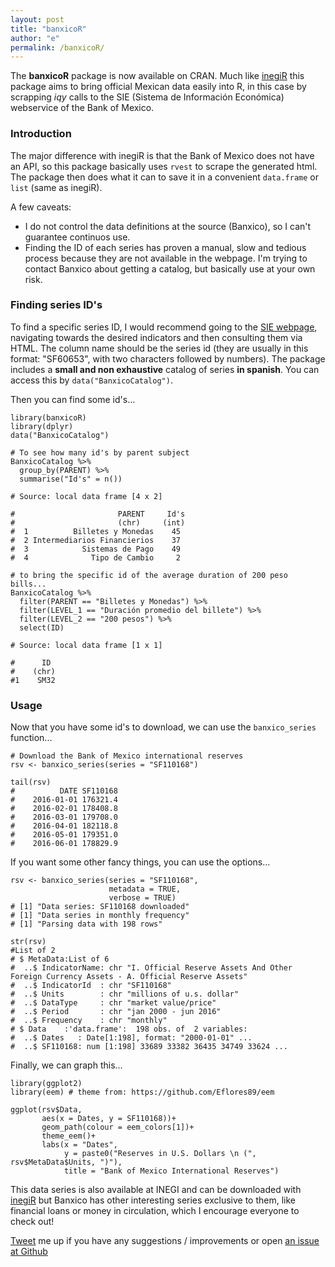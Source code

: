 ```yaml
---
layout: post
title: "banxicoR"
author: "e"
permalink: /banxicoR/
---
```



The **banxicoR** package is now available on CRAN. Much like [inegiR](https://github.com/Eflores89/inegiR) this package aims to bring official Mexican data easily into R, in this case by scrapping *iqy* calls to the SIE (Sistema de Información Económica) webservice of the Bank of Mexico. 

### Introduction 

The major difference with inegiR is that the Bank of Mexico does not have an API, so this package basically uses `rvest` to scrape the generated html. The package then does what it can to save it in a convenient `data.frame` or `list` (same as inegiR).

A few caveats:

  - I do not control the data definitions at the source (Banxico), so I can't guarantee continuos use. 
  - Finding the ID of each series has proven a manual, slow and tedious process because they are not available in the webpage. I'm trying to contact Banxico about getting a catalog, but basically use at your own risk. 


### Finding series ID's

To find a specific series ID, I would recommend going to the [SIE webpage](http://www.banxico.org.mx/SieInternet/), navigating towards the desired indicators and then consulting them via HTML. The column name should be the series id (they are usually in this format: "SF60653", with two characters followed by numbers). The package includes a **small and non exhaustive** catalog of series **in spanish**. You can access this by `data("BanxicoCatalog")`.


Then you can find some id's...

~~~~~~~
library(banxicoR)
library(dplyr)
data("BanxicoCatalog")

# To see how many id's by parent subject 
BanxicoCatalog %>% 
  group_by(PARENT) %>% 
  summarise("Id's" = n())

# Source: local data frame [4 x 2]

#                       PARENT     Id's
#                       (chr)     (int)
#  1          Billetes y Monedas    45
#  2 Intermediarios Financierios    37
#  3            Sistemas de Pago    49
#  4              Tipo de Cambio     2

# to bring the specific id of the average duration of 200 peso bills...
BanxicoCatalog %>% 
  filter(PARENT == "Billetes y Monedas") %>% 
  filter(LEVEL_1 == "Duración promedio del billete") %>% 
  filter(LEVEL_2 == "200 pesos") %>% 
  select(ID)

# Source: local data frame [1 x 1]

#      ID
#    (chr)
#1    SM32
~~~~~~~

### Usage
Now that you have some id's to download, we can use the `banxico_series` function...

~~~~~~~
# Download the Bank of Mexico international reserves
rsv <- banxico_series(series = "SF110168")

tail(rsv)
#          DATE SF110168
#    2016-01-01 176321.4
#    2016-02-01 178408.8
#    2016-03-01 179708.0
#    2016-04-01 182118.8
#    2016-05-01 179351.0
#    2016-06-01 178829.9
~~~~~~~

If you want some other fancy things, you can use the options... 

~~~~~~~
rsv <- banxico_series(series = "SF110168", 
                      metadata = TRUE, 
                      verbose = TRUE)
# [1] "Data series: SF110168 downloaded"
# [1] "Data series in monthly frequency"
# [1] "Parsing data with 198 rows"

str(rsv)
#List of 2
# $ MetaData:List of 6
#  ..$ IndicatorName: chr "I. Official Reserve Assets And Other Foreign Currency Assets - A. Official Reserve Assets"
#  ..$ IndicatorId  : chr "SF110168"
#  ..$ Units        : chr "millions of u.s. dollar"
#  ..$ DataType     : chr "market value/price"
#  ..$ Period       : chr "jan 2000 - jun 2016"
#  ..$ Frequency    : chr "monthly"
# $ Data    :'data.frame':	198 obs. of  2 variables:
#  ..$ Dates   : Date[1:198], format: "2000-01-01" ...
#  ..$ SF110168: num [1:198] 33689 33382 36435 34749 33624 ...
~~~~~~~
Finally, we can graph this... 

~~~~~~~
library(ggplot2)
library(eem) # theme from: https://github.com/Eflores89/eem

ggplot(rsv$Data, 
       aes(x = Dates, y = SF110168))+
       geom_path(colour = eem_colors[1])+
       theme_eem()+
       labs(x = "Dates", 
            y = paste0("Reserves in U.S. Dollars \n (", rsv$MetaData$Units, ")"), 
            title = "Bank of Mexico International Reserves")
~~~~~~~

This data series is also available at INEGI and can be downloaded with [inegiR](https://github.com/Eflores89/inegiR) but Banxico has other interesting series exclusive to them, like financial loans or money in circulation, which I encourage everyone to check out!  

[Tweet](https://twitter.com/eflores89) me up if you have any suggestions / improvements or open [an issue at Github](https://github.com/Eflores89/banxicoR)
